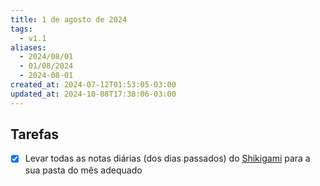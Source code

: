 ```yaml
---
title: 1 de agosto de 2024
tags:
  - v1.1
aliases:
  - 2024/08/01
  - 01/08/2024
  - 2024-08-01
created_at: 2024-07-12T01:53:05-03:00
updated_at: 2024-10-08T17:38:06-03:00
---
```


## Tarefas
- [x] Levar todas as notas diárias (dos dias passados) do [Shikigami](../api/retorno/2024/07/26/Shikigami.md) para a sua pasta do mês adequado